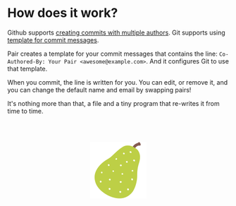 How does it work?
=================

Github supports [creating commits with multiple authors][gh-docs]. Git supports using [template for commit messages][git-docs].

Pair creates a template for your commit messages that contains the line: `Co-Authored-By: Your Pair <awesome@example.com>`. And it configures Git to use that template.

When you commit, the line is written for you. You can edit, or remove it, and you can change the default name and email by swapping pairs!

It's nothing more than that, a file and a tiny program that re-writes it from time to time.

  [gh-docs]: https://help.github.com/articles/creating-a-commit-with-multiple-authors/
  [git-docs]: https://robots.thoughtbot.com/better-commit-messages-with-a-gitmessage-template

<br /><br />

<p align='center'><img width="128" src='../vendor/noto-emoji-pear.png' alt="A pear emoji." /></p>
